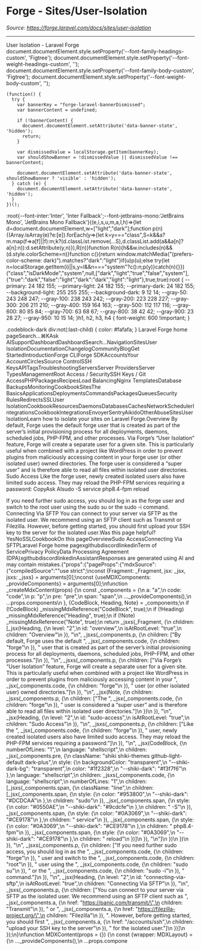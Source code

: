 # Forge - Sites/User-Isolation

*Source: https://forge.laravel.com/docs/sites/user-isolation*

---

User Isolation - Laravel Forge
              document.documentElement.style.setProperty('--font-family-headings-custom', 'Figtree');
              document.documentElement.style.setProperty('--font-weight-headings-custom', '');
              document.documentElement.style.setProperty('--font-family-body-custom', 'Figtree');
              document.documentElement.style.setProperty('--font-weight-body-custom', '');
            
    (function() {
      try {
        var bannerKey = "forge-laravel-bannerDismissed";
        var bannerContent = undefined;
        
        if (!bannerContent) {
          document.documentElement.setAttribute('data-banner-state', 'hidden');
          return;
        }
        
        var dismissedValue = localStorage.getItem(bannerKey);
        var shouldShowBanner = !dismissedValue || dismissedValue !== bannerContent;
        
        document.documentElement.setAttribute('data-banner-state', shouldShowBanner ? 'visible' : 'hidden');
      } catch (e) {
        document.documentElement.setAttribute('data-banner-state', 'hidden');
      }
    })();
  :root{--font-inter:'Inter', 'Inter Fallback';--font-jetbrains-mono:'JetBrains Mono', 'JetBrains Mono Fallback'}((e,i,s,u,m,a,l,h)=>{let d=document.documentElement,w=["light","dark"];function p(n){(Array.isArray(e)?e:[e]).forEach(y=>{let k=y==="class",S=k&&a?m.map(f=>a[f]||f):m;k?(d.classList.remove(...S),d.classList.add(a&&a[n]?a[n]:n)):d.setAttribute(y,n)}),R(n)}function R(n){h&&w.includes(n)&&(d.style.colorScheme=n)}function c(){return window.matchMedia("(prefers-color-scheme: dark)").matches?"dark":"light"}if(u)p(u);else try{let n=localStorage.getItem(i)||s,y=l&&n==="system"?c():n;p(y)}catch(n){}})("class","isDarkMode","system",null,["dark","light","true","false","system"],{"true":"dark","false":"light","dark":"dark","light":"light"},true,true):root {
    --primary: 24 182 155;
    --primary-light: 24 182 155;
    --primary-dark: 24 182 155;
    --background-light: 255 255 255;
    --background-dark: 9 12 14;
    --gray-50: 243 248 247;
    --gray-100: 238 243 242;
    --gray-200: 223 228 227;
    --gray-300: 206 211 210;
    --gray-400: 159 164 163;
    --gray-500: 112 117 116;
    --gray-600: 80 85 84;
    --gray-700: 63 68 67;
    --gray-800: 38 42 42;
    --gray-900: 23 28 27;
    --gray-950: 10 15 14;
  }h1, h2, h3, h4 {
    font-weight: 600 !important;
}

.codeblock-dark div:not(:last-child) {
    color: #fafafa;
}
Laravel Forge home pageSearch...⌘KAsk AISupportDashboardDashboardSearch...NavigationSitesUser IsolationDocumentationChangelogCommunityBlogGet StartedIntroductionForge CLIForge SDKAccountsYour AccountCirclesSource ControlSSH KeysAPITagsTroubleshootingServersServer ProvidersServer TypesManagementRoot Access / SecuritySSH Keys / Git AccessPHPPackagesRecipesLoad BalancingNginx TemplatesDatabase BackupsMonitoringCookbookSitesThe BasicsApplicationsDeploymentsCommandsPackagesQueuesSecurity RulesRedirectsSSLUser IsolationCookbookResourcesDaemonsDatabasesCachesNetworkSchedulerIntegrationsCookbookIntegrationsEnvoyerSentryAikidoOtherAbuseSitesUser IsolationLearn how to isolate your sites on Laravel Forge.​Overview
By default, Forge uses the default forge user that is created as part of the server’s initial provisioning process for all deployments, daemons, scheduled jobs, PHP-FPM, and other processes.
Via Forge’s “User Isolation” feature, Forge will create a separate user for a given site. This is particularly useful when combined with a project like WordPress in order to prevent plugins from maliciously accessing content in your forge user (or other isolated user) owned directories.
The forge user is considered a “super user” and is therefore able to read all files within isolated user directories.
​Sudo Access
Like the forge user, newly created isolated users also have limited sudo access. They may reload the PHP-FPM services requiring a password:
CopyAsk AIsudo -S service php8.4-fpm reload

If you need further sudo access, you should log in as the forge user and switch to the root user using the sudo su or the sudo -i command.
​Connecting Via SFTP
You can connect to your server via SFTP as the isolated user. We recommend using an SFTP client such as Transmit or Filezilla. However, before getting started, you should first upload your SSH key to the server for the isolated user.Was this page helpful?YesNoSSLCookbookOn this pageOverviewSudo AccessConnecting Via SFTPLaravel Forge home pagexgithubdiscordlinkedinTerm of ServicePrivacy PolicyData Processing Agreement (DPA)xgithubdiscordlinkedinAssistantResponses are generated using AI and may contain mistakes.{"props":{"pageProps":{"mdxSource":{"compiledSource":"\"use strict\";\nconst {Fragment: _Fragment, jsx: _jsx, jsxs: _jsxs} = arguments[0];\nconst {useMDXComponents: _provideComponents} = arguments[0];\nfunction _createMdxContent(props) {\n  const _components = {\n    a: \"a\",\n    code: \"code\",\n    p: \"p\",\n    pre: \"pre\",\n    span: \"span\",\n    ..._provideComponents(),\n    ...props.components\n  }, {CodeBlock, Heading, Note} = _components;\n  if (!CodeBlock) _missingMdxReference(\"CodeBlock\", true);\n  if (!Heading) _missingMdxReference(\"Heading\", true);\n  if (!Note) _missingMdxReference(\"Note\", true);\n  return _jsxs(_Fragment, {\n    children: [_jsx(Heading, {\n      level: \"2\",\n      id: \"overview\",\n      isAtRootLevel: \"true\",\n      children: \"Overview\"\n    }), \"\\n\", _jsxs(_components.p, {\n      children: [\"By default, Forge uses the default \", _jsx(_components.code, {\n        children: \"forge\"\n      }), \" user that is created as part of the server’s initial provisioning process for all deployments, daemons, scheduled jobs, PHP-FPM, and other processes.\"]\n    }), \"\\n\", _jsxs(_components.p, {\n      children: [\"Via Forge’s “User Isolation” feature, Forge will create a separate user for a given site. This is particularly useful when combined with a project like WordPress in order to prevent plugins from maliciously accessing content in your \", _jsx(_components.code, {\n        children: \"forge\"\n      }), \" user (or other isolated user) owned directories.\"]\n    }), \"\\n\", _jsx(Note, {\n      children: _jsxs(_components.p, {\n        children: [\"The \", _jsx(_components.code, {\n          children: \"forge\"\n        }), \" user is considered a “super user” and is therefore able to read all files within isolated user directories.\"]\n      })\n    }), \"\\n\", _jsx(Heading, {\n      level: \"2\",\n      id: \"sudo-access\",\n      isAtRootLevel: \"true\",\n      children: \"Sudo Access\"\n    }), \"\\n\", _jsxs(_components.p, {\n      children: [\"Like the \", _jsx(_components.code, {\n        children: \"forge\"\n      }), \" user, newly created isolated users also have limited sudo access. They may reload the PHP-FPM services requiring a password:\"]\n    }), \"\\n\", _jsx(CodeBlock, {\n      numberOfLines: \"1\",\n      language: \"shellscript\",\n      children: _jsx(_components.pre, {\n        className: \"shiki shiki-themes github-light-default dark-plus\",\n        style: {\n          backgroundColor: \"transparent\",\n          \"--shiki-dark-bg\": \"transparent\",\n          color: \"#1f2328\",\n          \"--shiki-dark\": \"#f3f7f6\"\n        },\n        language: \"shellscript\",\n        children: _jsxs(_components.code, {\n          language: \"shellscript\",\n          numberOfLines: \"1\",\n          children: [_jsxs(_components.span, {\n            className: \"line\",\n            children: [_jsx(_components.span, {\n              style: {\n                color: \"#953800\",\n                \"--shiki-dark\": \"#DCDCAA\"\n              },\n              children: \"sudo\"\n            }), _jsx(_components.span, {\n              style: {\n                color: \"#0550AE\",\n                \"--shiki-dark\": \"#9cdcfe\"\n              },\n              children: \" -S\"\n            }), _jsx(_components.span, {\n              style: {\n                color: \"#0A3069\",\n                \"--shiki-dark\": \"#CE9178\"\n              },\n              children: \" service\"\n            }), _jsx(_components.span, {\n              style: {\n                color: \"#0A3069\",\n                \"--shiki-dark\": \"#CE9178\"\n              },\n              children: \" php8.4-fpm\"\n            }), _jsx(_components.span, {\n              style: {\n                color: \"#0A3069\",\n                \"--shiki-dark\": \"#CE9178\"\n              },\n              children: \" reload\"\n            })]\n          }), \"\\n\"]\n        })\n      })\n    }), \"\\n\", _jsxs(_components.p, {\n      children: [\"If you need further sudo access, you should log in as the \", _jsx(_components.code, {\n        children: \"forge\"\n      }), \" user and switch to the \", _jsx(_components.code, {\n        children: \"root\"\n      }), \" user using the \", _jsx(_components.code, {\n        children: \"sudo su\"\n      }), \" or the \", _jsx(_components.code, {\n        children: \"sudo -i\"\n      }), \" command.\"]\n    }), \"\\n\", _jsx(Heading, {\n      level: \"2\",\n      id: \"connecting-via-sftp\",\n      isAtRootLevel: \"true\",\n      children: \"Connecting Via SFTP\"\n    }), \"\\n\", _jsxs(_components.p, {\n      children: [\"You can connect to your server via SFTP as the isolated user. We recommend using an SFTP client such as \", _jsx(_components.a, {\n        href: \"https://panic.com/transmit/\",\n        children: \"Transmit\"\n      }), \" or \", _jsx(_components.a, {\n        href: \"https://filezilla-project.org/\",\n        children: \"Filezilla\"\n      }), \". However, before getting started, you should first \", _jsx(_components.a, {\n        href: \"/accounts/ssh\",\n        children: \"upload your SSH key to the server\"\n      }), \" for the isolated user.\"]\n    })]\n  });\n}\nfunction MDXContent(props = {}) {\n  const {wrapper: MDXLayout} = {\n    ..._provideComponents(),\n    ...props.compone